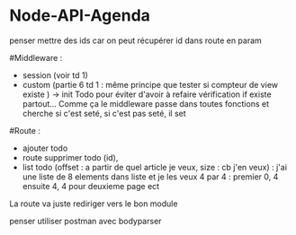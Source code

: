 # Node-API-Agenda

penser mettre des ids car on peut récupérer id dans route en param

#Middleware : 
- session (voir td 1)
- custom (partie 6 td 1  : même principe que tester si compteur de view existe  ) -> init Todo pour éviter d'avoir à refaire vérification if existe partout... Comme ça le middleware passe dans toutes fonctions et cherche si c'est seté, si c'est pas seté, il set

#Route :
- ajouter todo
-  route supprimer todo (id),
- list todo (offset : a partir de quel article je veux, size : cb j'en veux) : j'ai une liste de 8 elements dans liste et je les veux 4 par 4 : premier 0, 4 ensuite 4, 4 pour deuxieme page ect

La route va juste rediriger vers le bon module

penser utiliser postman avec bodyparser
